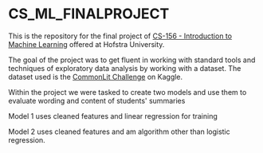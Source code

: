 # CS_ML_FINALPROJECT
This is the repository for the final project of 
[CS-156 - Introduction to Machine Learning](https://www.hofstra.edu/forms/forms_coursedescriptionform.cfm?course=CSC&coursenum=156&term=202109&level=) 
offered at Hofstra University.  

The goal of the project was to get fluent in working with standard tools and techniques of exploratory data analysis by working with a dataset.
The dataset used is the [CommonLit Challenge](https://www.kaggle.com/competitions/commonlit-evaluate-student-summaries/) on Kaggle.

Within the project we were tasked to create two models and use them to evaluate wording and content of students' summaries 

Model 1 uses cleaned features and linear regression for training

Model 2 uses cleaned features and am algorithm other than logistic regression.

